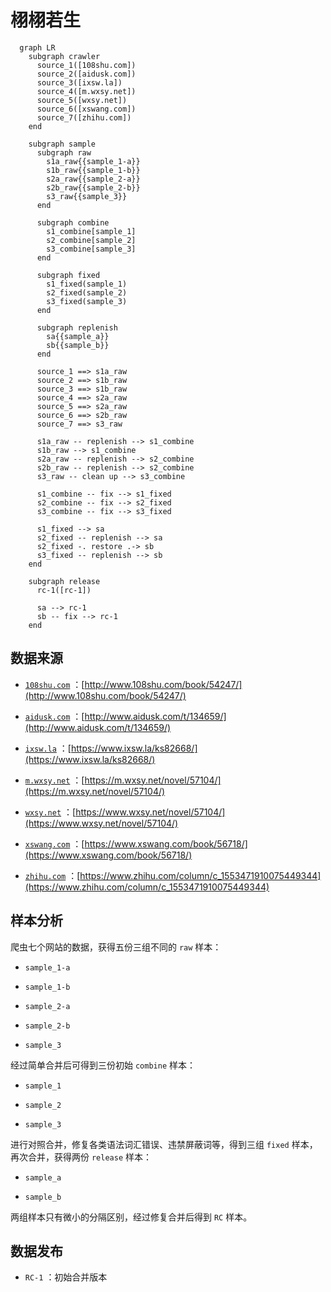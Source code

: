 # 栩栩若生

```mermaid
  graph LR
    subgraph crawler
      source_1([108shu.com])
      source_2([aidusk.com])
      source_3([ixsw.la])
      source_4([m.wxsy.net])
      source_5([wxsy.net])
      source_6([xswang.com])
      source_7([zhihu.com])
    end

    subgraph sample
      subgraph raw
        s1a_raw{{sample_1-a}}
        s1b_raw{{sample_1-b}}
        s2a_raw{{sample_2-a}}
        s2b_raw{{sample_2-b}}
        s3_raw{{sample_3}}
      end

      subgraph combine
        s1_combine[sample_1]
        s2_combine[sample_2]
        s3_combine[sample_3]
      end

      subgraph fixed
        s1_fixed(sample_1)
        s2_fixed(sample_2)
        s3_fixed(sample_3)
      end

      subgraph replenish
        sa{{sample_a}}
        sb{{sample_b}}
      end

      source_1 ==> s1a_raw
      source_2 ==> s1b_raw
      source_3 ==> s1b_raw
      source_4 ==> s2a_raw
      source_5 ==> s2a_raw
      source_6 ==> s2b_raw
      source_7 ==> s3_raw

      s1a_raw -- replenish --> s1_combine
      s1b_raw --> s1_combine
      s2a_raw -- replenish --> s2_combine
      s2b_raw -- replenish --> s2_combine
      s3_raw -- clean up --> s3_combine

      s1_combine -- fix --> s1_fixed
      s2_combine -- fix --> s2_fixed
      s3_combine -- fix --> s3_fixed

      s1_fixed --> sa
      s2_fixed -- replenish --> sa
      s2_fixed -. restore .-> sb
      s3_fixed -- replenish --> sb
    end

    subgraph release
      rc-1([rc-1])

      sa --> rc-1
      sb -- fix --> rc-1
    end
```

## 数据来源

+ [`108shu.com`](./src/crawler/108shu.com) ：[http://www.108shu.com/book/54247/](http://www.108shu.com/book/54247/)

+ [`aidusk.com`](./src/crawler/aidusk.com) ：[http://www.aidusk.com/t/134659/](http://www.aidusk.com/t/134659/)

+ [`ixsw.la`](./src/crawler/ixsw.la) ：[https://www.ixsw.la/ks82668/](https://www.ixsw.la/ks82668/)

+ [`m.wxsy.net`](./src/crawler/m.wxsy.net) ：[https://m.wxsy.net/novel/57104/](https://m.wxsy.net/novel/57104/)

+ [`wxsy.net`](./src/crawler/wxsy.net) ：[https://www.wxsy.net/novel/57104/](https://www.wxsy.net/novel/57104/)

+ [`xswang.com`](./src/crawler/xswang.com) ：[https://www.xswang.com/book/56718/](https://www.xswang.com/book/56718/)

+ [`zhihu.com`](./src/crawler/zhihu.com) ：[https://www.zhihu.com/column/c_1553471910075449344](https://www.zhihu.com/column/c_1553471910075449344)


## 样本分析

爬虫七个网站的数据，获得五份三组不同的 `raw` 样本：

+ `sample_1-a`

+ `sample_1-b`

+ `sample_2-a`

+ `sample_2-b`

+ `sample_3`

经过简单合并后可得到三份初始 `combine` 样本：

+ `sample_1`

+ `sample_2`

+ `sample_3`

进行对照合并，修复各类语法词汇错误、违禁屏蔽词等，得到三组 `fixed` 样本，再次合并，获得两份 `release` 样本：

+ `sample_a`

+ `sample_b`

两组样本只有微小的分隔区别，经过修复合并后得到 `RC` 样本。

## 数据发布

+ `RC-1` ：初始合并版本
